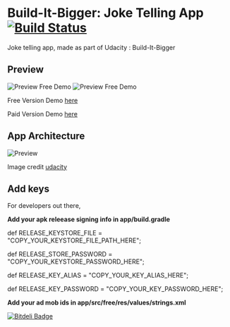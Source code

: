 # Build-It-Bigger: Joke Telling App [![Build Status](https://travis-ci.org/amrendra18/udacity-p4.svg?branch=master)](https://travis-ci.org/amrendra18/udacity-p4)

Joke telling app, made as part of Udacity : Build-It-Bigger

## Preview

![Preview Free Demo](../master/raw/free.gif)
![Preview Free Demo](../master/raw/paid.gif)


Free Version Demo [here](https://www.youtube.com/watch?v=Mfto30bYLY8)

Paid Version Demo [here](https://www.youtube.com/watch?v=XlEDAURrJIg)

## App Architecture

![Preview](../master/raw/architecture.png)

Image credit [udacity](https://www.udacity.com)

## Add keys
For developers out there,

**Add your apk releease signing info in app/build.gradle**

def RELEASE_KEYSTORE_FILE = "COPY_YOUR_KEYSTORE_FILE_PATH_HERE";

def RELEASE_STORE_PASSWORD = "COPY_YOUR_KEYSTORE_PASSWORD_HERE";

def RELEASE_KEY_ALIAS = "COPY_YOUR_KEY_ALIAS_HERE";

def RELEASE_KEY_PASSWORD = "COPY_YOUR_KEY_PASSWORD_HERE";


**Add your ad mob ids in app/src/free/res/values/strings.xml**







[![Bitdeli Badge](https://d2weczhvl823v0.cloudfront.net/amrendra18/udacity-p4/trend.png)](https://bitdeli.com/free "Bitdeli Badge")

